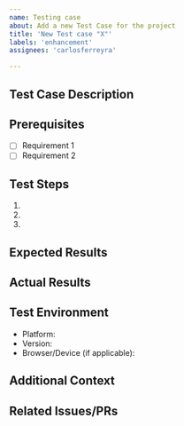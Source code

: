 ```yaml
---
name: Testing case
about: Add a new Test Case for the project
title: 'New Test case "X"'
labels: 'enhancement'
assignees: 'carlosferreyra'

---
```


## Test Case Description
<!-- Provide a clear and concise description of what the test case should verify -->

## Prerequisites
<!-- List any prerequisites or dependencies required for this test case -->
- [ ] Requirement 1
- [ ] Requirement 2

## Test Steps
<!-- Outline the steps to execute the test case -->
1.
2.
3.

## Expected Results
<!-- Describe what should happen when the test is executed correctly -->

## Actual Results
<!-- To be filled during testing - describe what actually happened -->

## Test Environment
<!-- Specify the environment where this test should be run -->
- Platform:
- Version:
- Browser/Device (if applicable):

## Additional Context
<!-- Add any other context about the test case here -->

## Related Issues/PRs
<!-- Reference any related issues or pull requests -->
